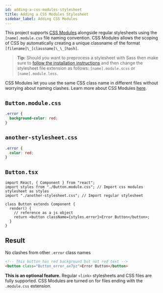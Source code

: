 ```yaml
---
id: adding-a-css-modules-stylesheet
title: Adding a CSS Modules Stylesheet
sidebar_label: Adding CSS Modules
---
```


This project supports [CSS Modules](https://github.com/css-modules/css-modules) alongside regular stylesheets using the `[name].module.css` file naming convention. CSS Modules allows the scoping of CSS by automatically creating a unique classname of the format `[filename]\_[classname]\_\_[hash]`.

> **Tip:** Should you want to preprocess a stylesheet with Sass then make sure to [follow the installation instructions](adding-a-sass-stylesheet.md) and then change the stylesheet file extension as follows: `[name].module.scss` or `[name].module.less`.

CSS Modules let you use the same CSS class name in different files without worrying about naming clashes. Learn more about CSS Modules [here](https://css-tricks.com/css-modules-part-1-need/).

## `Button.module.css`

```css
.error {
  background-color: red;
}
```

## `another-stylesheet.css`

```css
.error {
  color: red;
}
```

## `Button.tsx`

```tsx
import React, { Component } from "react";
import styles from "./Button.module.css"; // Import css modules stylesheet as styles
import "./another-stylesheet.css"; // Import regular stylesheet

class Button extends Component {
  render() {
    // reference as a js object
    return <button className={styles.error}>Error Button</button>;
  }
}
```

## Result

No clashes from other `.error` class names

```html
<!-- This button has red background but not red text -->
<button class="Button_error_ax7yz">Error Button</button>
```

**This is an optional feature.** Regular `<link>` stylesheets and CSS files are fully supported. CSS Modules are turned on for files ending with the `.module.css` extension.
